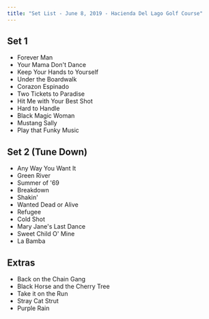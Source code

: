 ```yaml
---
title: "Set List - June 8, 2019 - Hacienda Del Lago Golf Course"
---
```


## Set 1

- Forever Man
- Your Mama Don't Dance
- Keep Your Hands to Yourself
- Under the Boardwalk
- Corazon Espinado
- Two Tickets to Paradise
- Hit Me with Your Best Shot
- Hard to Handle
- Black Magic Woman
- Mustang Sally
- Play that Funky Music

## Set 2 (Tune Down)

- Any Way You Want It
- Green River
- Summer of '69
- Breakdown
- Shakin'
- Wanted Dead or Alive
- Refugee
- Cold Shot
- Mary Jane's Last Dance
- Sweet Child O' Mine
- La Bamba

## Extras

- Back on the Chain Gang
- Black Horse and the Cherry Tree
- Take it on the Run
- Stray Cat Strut
- Purple Rain
